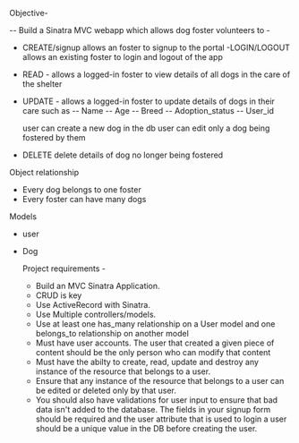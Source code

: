 Objective-

-- Build a Sinatra MVC webapp which allows dog foster volunteers to - 
  - CREATE/signup allows an foster to signup to the portal
  -LOGIN/LOGOUT allows an existing foster to login and logout of the app
  - READ - allows a logged-in foster to view details of all dogs in the care of the shelter
  - UPDATE - allows a logged-in foster to update details of dogs in their care such as 
     -- Name
     -- Age
     -- Breed
     -- Adoption_status
     -- User_id

     user can create a new dog in the db
     user can edit only a dog being fostered by them

  - DELETE delete details of dog no longer being fostered


Object relationship
 - Every dog belongs to one foster
 - Every foster can have many dogs 

Models
- user
- Dog 


   Project requirements - 

    - Build an MVC Sinatra Application.
    - CRUD is key
    - Use ActiveRecord with Sinatra.
    - Use Multiple controllers/models.
    - Use at least one has_many relationship on a User model and one belongs_to relationship on another model
    - Must have user accounts. The user that created a given piece of content should be the only person who can modify that content
    - Must have the abilty to create, read, update and destroy any instance of the resource that belongs to a user.
    - Ensure that any instance of the resource that belongs to a user can be edited or deleted only by that user.
    - You should also have validations for user input to ensure that bad data isn't added to the database. The fields in your signup form should be required and the user attribute that is used to login a user should be a unique value in the DB before creating the user.




